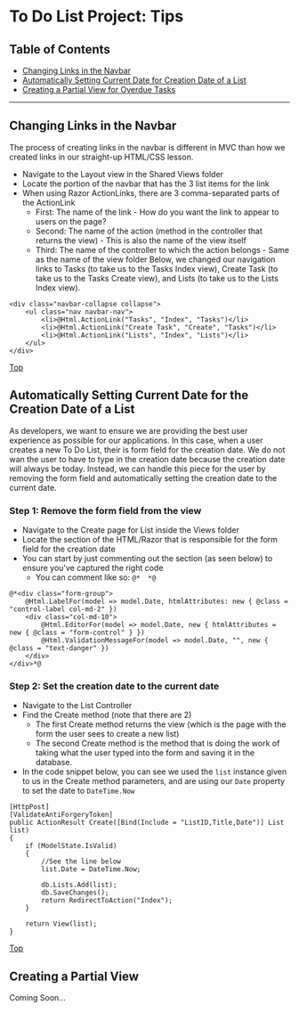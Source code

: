 <a name="Top"></a>
# To Do List Project: Tips
## Table of Contents
- [Changing Links in the Navbar](#links)
- [Automatically Setting Current Date for Creation Date of a List](#creation)
- [Creating a Partial View for Overdue Tasks](#partial)
<hr />
<a name="links"></a>

## Changing Links in the Navbar
The process of creating links in the navbar is different in MVC than how we created links in our straight-up HTML/CSS lesson.
- Navigate to the Layout view in the Shared Views folder
- Locate the portion of the navbar that has the 3 list items for the link
- When using Razor ActionLinks, there are 3 comma-separated parts of the ActionLink
  - First: The name of the link - How do you want the link to appear to users on the page?
  - Second: The name of the action (method in the controller that returns the view) - This is also the name of the view itself
  - Third: The name of the controller to which the action belongs - Same as the name of the view folder
Below, we changed our navigation links to Tasks (to take us to the Tasks Index view), Create Task (to take us to the Tasks Create view), and Lists (to take us to the Lists Index view).
```CSharp
<div class="navbar-collapse collapse">
    <ul class="nav navbar-nav">
        <li>@Html.ActionLink("Tasks", "Index", "Tasks")</li>
        <li>@Html.ActionLink("Create Task", "Create", "Tasks")</li>
        <li>@Html.ActionLink("Lists", "Index", "Lists")</li>
    </ul>
</div>
```
[Top](#Top)


<a name="creation"></a>
## Automatically Setting Current Date for the Creation Date of a List
As developers, we want to ensure we are providing the best user experience as possible for our applications. In this case, when a user creates a new To Do List, their is form field for the creation date. We do not wan the user to have to type in the creation date because the creation date will always be today. Instead, we can handle this piece for the user by removing the form field and automatically setting the creation date to the current date.

### Step 1: Remove the form field from the view
- Navigate to the Create page for List inside the Views folder
- Locate the section of the HTML/Razor that is responsible for the form field for the creation date
- You can start by just commenting out the section (as seen below) to ensure you've captured the right code
  - You can comment like so: `@*  *@`
```CSharp
@*<div class="form-group">
    @Html.LabelFor(model => model.Date, htmlAttributes: new { @class = "control-label col-md-2" })
    <div class="col-md-10">
        @Html.EditorFor(model => model.Date, new { htmlAttributes = new { @class = "form-control" } })
        @Html.ValidationMessageFor(model => model.Date, "", new { @class = "text-danger" })
    </div>
</div>*@
```
### Step 2: Set the creation date to the current date
- Navigate to the List Controller
- Find the Create method (note that there are 2)
  - The first Create method returns the view (which is the page with the form the user sees to create a new list)
  - The second Create method is the method that is doing the work of taking what the user typed into the form and saving it in the database.
- In the code snippet below, you can see we used the `list` instance given to us in the Create method parameters, and are using our `Date` property to set the date to `DateTime.Now`
```CSharp
[HttpPost]
[ValidateAntiForgeryToken]
public ActionResult Create([Bind(Include = "ListID,Title,Date")] List list)
{
    if (ModelState.IsValid)
    {
        //See the line below
        list.Date = DateTime.Now;
        
        db.Lists.Add(list);
        db.SaveChanges();
        return RedirectToAction("Index");
    }

    return View(list);
}
```
[Top](#Top)

## Creating a Partial View
Coming Soon...
